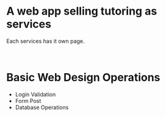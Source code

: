 <h1>A web app selling tutoring as services</h1>
<p>
Each services has it own page.
<p></br>

<h1>Basic Web Design Operations </h1>

<ul>
  <li> Login Validation </li>
  <li> Form Post </li>
  <li> Database Operations</li>
</ul>

